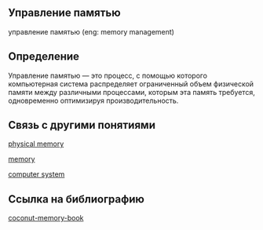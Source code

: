 ## Управление памятью
управление памятью (eng: memory management) 

## Определение
Управление памятью — это процесс, с помощью которого компьютерная система распределяет ограниченный объем физической памяти между различными процессами, которым эта память требуется, одновременно оптимизируя производительность.

## Связь с другими понятиями

[physical memory](https://github.com/vernikkkkkkkkkkkkkkkkkkk/concept/blob/main/virtual%20machines/memory%20management/physical%20memory.md)

[memory](https://github.com/vernikkkkkkkkkkkkkkkkkkk/concept/blob/main/virtual%20machines/memory%20management/memory.md)


[computer system](https://github.com/vernikkkkkkkkkkkkkkkkkkk/concept/blob/main/virtual%20machines/memory%20management/computer%20system.md)


## Cсылка на библиографию
[coconut-memory-book](https://github.com/vernikkkkkkkkkkkkkkkkkkk/concept/blob/main/bibliography/memory%20management/coconut-memory-book.md)
